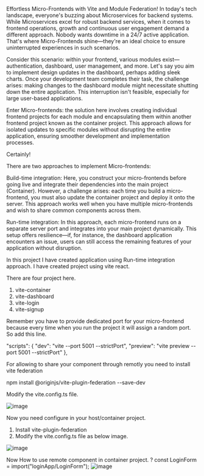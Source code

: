 Effortless Micro-Frontends with Vite and Module Federation!
In today's tech landscape, everyone's buzzing about Microservices for backend systems. While Microservices excel for robust backend services, when it comes to frontend operations, growth and continuous user engagement demand a different approach. Nobody wants downtime in a 24/7 active application. That's where Micro-Frontends shine—they're an ideal choice to ensure uninterrupted experiences in such scenarios.

Consider this scenario: within your frontend, various modules exist—authentication, dashboard, user management, and more. Let's say you aim to implement design updates in the dashboard, perhaps adding sleek charts. Once your development team completes their task, the challenge arises: making changes to the dashboard module might necessitate shutting down the entire application. This interruption isn't feasible, especially for large user-based applications.

Enter Micro-frontends: the solution here involves creating individual frontend projects for each module and encapsulating them within another frontend project known as the container project. This approach allows for isolated updates to specific modules without disrupting the entire application, ensuring smoother development and implementation processes.

Certainly!

There are two approaches to implement Micro-frontends:

Build-time integration: Here, you construct your micro-frontends before going live and integrate their dependencies into the main project (Container). However, a challenge arises: each time you build a micro-frontend, you must also update the container project and deploy it onto the server. This approach works well when you have multiple micro-frontends and wish to share common components across them.

Run-time integration: In this approach, each micro-frontend runs on a separate server port and integrates into your main project dynamically. This setup offers resilience—if, for instance, the dashboard application encounters an issue, users can still access the remaining features of your application without disruption.

In this project I have created application using Run-time integration approach.
I have created project using vite react.

There are four project here.
1) vite-container
2) vite-dashboard 
3) vite-login
4) vite-signup

Remember you have to provide dedicated port for your micro-frontend because every time when you run the project it will assign a random port. So add this line.

 "scripts": {
    "dev": "vite --port 5001 --strictPort",
    "preview": "vite preview --port 5001 --strictPort"
  },

For allowing to share your component through remotly you need to install vite federation

npm install @originjs/vite-plugin-federation --save-dev

Modify the vite.config.ts file.

![image](https://github.com/imran-momin4041/Vite-micro-frontend/assets/39003300/83a6807c-723a-4197-b5e2-40514a731b28)

Now you need configure in your host/container project.

1) Install vite-plugin-federation
2) Modify the vite.config.ts file as below image.
   
![image](https://github.com/imran-momin4041/Vite-micro-frontend/assets/39003300/b31d91ef-5dbe-4887-9a92-20c3da6bc3a3)

Now How to use remote component in container project. ?
const LoginForm = import("loginApp/LoginForm");
![image](https://github.com/imran-momin4041/Vite-micro-frontend/assets/39003300/59477f6f-21f5-4ef9-a37a-75d2ea7db363)

